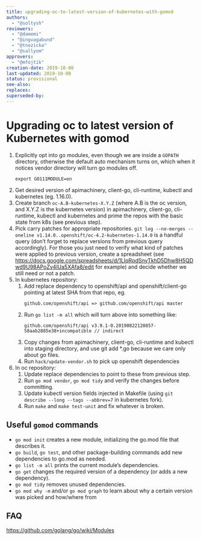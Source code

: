 ```yaml
---
title: upgrading-oc-to-latest-version-of-kubernetes-with-gomod
authors:
  - "@soltysh"
reviewers:
  - "@damemi"
  - "@ingvagabund"
  - "@tnozicka"
  - "@sallyom"
approvers:
  - "@mfojtik"
creation-date: 2019-10-08
last-updated: 2019-10-08
status: provisional
see-also:
replaces:
superseded-by:
---
```


# Upgrading oc to latest version of Kubernetes with gomod

1. Explicitly opt into go modules, even though we are inside a `GOPATH` directory,
   otherwise the default auto mechanism turns on, which when it notices vendor
   directory will turn go modules off.
   ```
   export GO111MODULE=on
   ```
2. Get desired version of apimachinery, client-go, cli-runtime, kubectl and kubernetes (eg. 1.16.0).
3. Create branch `oc-A.B-kubernetes-X.Y.Z` (where A.B is the oc version, and X.Y.Z is the kubernetes version)
   in apimachinery, client-go, cli-runtime, kubectl and kubernetes and prime the repos with the basic
   state from k8s (see previous step).
4. Pick carry patches for appropriate repositories. `git log --no-merges --oneline v1.14.0..openshift/oc-4.2-kubernetes-1.14.0`
   is a handful query (don’t forget to replace versions from previous query accordingly). For those you just need
   to verify what kind of patches were applied to previous version, create a spreadsheet
   (see https://docs.google.com/spreadsheets/d/1LIqRpdSnyTkhD5Dhw8H5QDwd9U98APoZv4lUa5XAfa8/edit for example)
   and decide whether we still need or not a patch.
5. In kubernetes repository:
   1. Add replace dependency to openshift/api and openshift/client-go pointing at latest SHA from that repo, eg.
      ```
      github.com/openshift/api => github.com/openshift/api master
      ```
   2. Run `go list -m all` which will turn above into something like:
      ```
      github.com/openshift/api v3.9.1-0.20190822120857-58aab2885e38+incompatible // indirect
      ```
   3. Copy changes from apimachinery, client-go, cli-runtime and kubectl into staging directory,
      and use git add *.go because we care only about go files.
   4. Run `hack/update-vendor.sh` to pick up openshift dependencies
6. In oc repository:
   1. Update replace dependencies to point to these from previous step.
   2. Run `go mod vendor`, `go mod tidy` and verify the changes before committing.
   3. Update kubectl version fields injected in Makefile (using `git describe --long --tags --abbrev=7` in kubernetes fork).
   4. Run `make` and `make test-unit` and fix whatever is broken.

## Useful `gomod` commands

* `go mod init` creates a new module, initializing the go.mod file that describes it.
* `go build`, `go test`, and other package-building commands add new dependencies to go.mod as needed.
* `go list -m all` prints the current module’s dependencies.
* `go get` changes the required version of a dependency (or adds a new dependency).
* `go mod tidy` removes unused dependencies.
* `go mod why -m` and/or `go mod graph` to learn about why a certain version was picked and how/where from

## FAQ

https://github.com/golang/go/wiki/Modules

